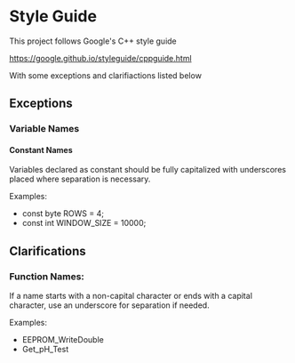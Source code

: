 # Style Guide

This project follows Google's C++ style guide

https://google.github.io/styleguide/cppguide.html

With some exceptions and clarifiactions listed below
## Exceptions

### Variable Names

#### Constant Names

Variables declared as constant should be fully capitalized with underscores placed where separation is necessary.

Examples:
- const byte ROWS = 4;
- const int WINDOW_SIZE = 10000;

## Clarifications

### Function Names:

If a name starts with a non-capital character or ends with a capital character, use an underscore for separation if needed.

Examples:
- EEPROM_WriteDouble
- Get_pH_Test